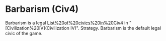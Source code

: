 # Barbarism (Civ4)

Barbarism is a legal [List%20of%20civics%20in%20Civ4](civic) in "[Civilization%20IV](Civilization IV)".
Strategy.
Barbarism is the default legal civic of the game.